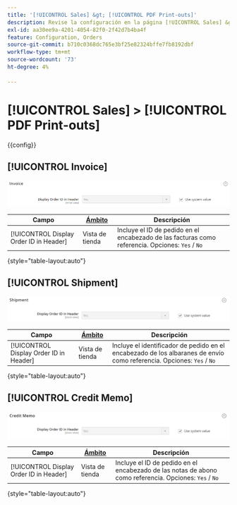 ```yaml
---
title: '[!UICONTROL Sales] &gt; [!UICONTROL PDF Print-outs]'
description: Revise la configuración en la página [!UICONTROL Sales] &gt; [!UICONTROL PDF Print-outs] del administrador de Commerce.
exl-id: aa30ee9a-4201-4054-82f0-2f42d7b4ba4f
feature: Configuration, Orders
source-git-commit: b710c0368dc765e3bf25e82324bffe7fb8192dbf
workflow-type: tm+mt
source-wordcount: '73'
ht-degree: 4%

---
```


# [!UICONTROL Sales] > [!UICONTROL PDF Print-outs]

{{config}}

<!-- [Invoice](https://docs.magento.com/user-guide/marketing/sales-documents-ref-id.html) -->

## [!UICONTROL Invoice]

![Factura](./assets/pdf-print-invoice.png)<!-- zoom -->

| Campo | [Ámbito](../../getting-started/websites-stores-views.md#scope-settings) | Descripción |
|--- |--- |--- |
| [!UICONTROL Display Order ID in Header] | Vista de tienda | Incluye el ID de pedido en el encabezado de las facturas como referencia. Opciones: `Yes` / `No` |

{style="table-layout:auto"}

## [!UICONTROL Shipment]

![Envío](./assets/pdf-print-shipment.png)<!-- zoom -->

| Campo | [Ámbito](../../getting-started/websites-stores-views.md#scope-settings) | Descripción |
|--- |--- |--- |
| [!UICONTROL Display Order ID in Header] | Vista de tienda | Incluye el identificador de pedido en el encabezado de los albaranes de envío como referencia. Opciones: `Yes` / `No` |

{style="table-layout:auto"}

## [!UICONTROL Credit Memo]

![Nota de crédito](./assets/pdf-print-credit-memo.png)<!-- zoom -->

| Campo | [Ámbito](../../getting-started/websites-stores-views.md#scope-settings) | Descripción |
|--- |--- |--- |
| [!UICONTROL Display Order ID in Header] | Vista de tienda | Incluye el ID de pedido en el encabezado de las notas de abono como referencia. Opciones: `Yes` / `No` |

{style="table-layout:auto"}
